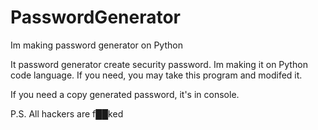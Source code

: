 # PasswordGenerator
Im making password generator on Python

It password generator create security password. Im making it on Python code language. If you need, you may take this program and modifed it.

If you need a copy generated password, it's in console.

P.S. All hackers are f██ked

